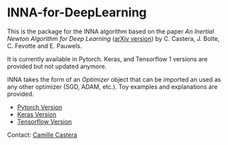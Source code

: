 # INNA-for-DeepLearning

This is the package for the INNA algorithm based on the paper *An Inertial Newton Algorithm for Deep Learning* ([arXiv version](https://arxiv.org/abs/1905.12278)) by C. Castera, J. Bolte, C. Fevotte and E. Pauwels.

It is currently available in Pytorch. Keras, and Tensorflow 1 versions are provided but not updated anymore.  

INNA takes the form of an *Optimizer* object that can be imported an used as any other optimizer (SGD, ADAM, etc.).  Toy examples and explanations are provided.

* [Pytorch Version](https://github.com/camcastera/INNA-for-DeepLearning/tree/master/inna_for_pytorch)
* [Keras Version](https://github.com/camcastera/INNA-for-DeepLearning/tree/master/inna_for_keras)
* [Tensorflow Version](https://github.com/camcastera/INNA-for-DeepLearning/tree/master/inna_for_tensorflow)

Contact: [Camille Castera](https://camcastera.github.io/contact.html)

